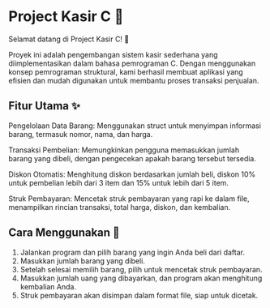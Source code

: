 # Project Kasir C 💸 

Selamat datang di Project Kasir C! 🚀

Proyek ini adalah pengembangan sistem kasir sederhana yang diimplementasikan dalam bahasa pemrograman C. Dengan menggunakan konsep pemrograman struktural, kami berhasil membuat aplikasi yang efisien dan mudah digunakan untuk membantu proses transaksi penjualan.

## Fitur Utama ✨
Pengelolaan Data Barang:
Menggunakan struct untuk menyimpan informasi barang, termasuk nomor, nama, dan harga.

Transaksi Pembelian: 
Memungkinkan pengguna memasukkan jumlah barang yang dibeli, dengan pengecekan apakah barang tersebut tersedia.

Diskon Otomatis:
Menghitung diskon berdasarkan jumlah beli, diskon 10% untuk pembelian lebih dari 3 item dan 15% untuk lebih dari 5 item.

Struk Pembayaran:
Mencetak struk pembayaran yang rapi ke dalam file, menampilkan rincian transaksi, total harga, diskon, dan kembalian.

## Cara Menggunakan 💼
1. Jalankan program dan pilih barang yang ingin Anda beli dari daftar.
2. Masukkan jumlah barang yang dibeli.
3. Setelah selesai memilih barang, pilih untuk mencetak struk pembayaran.
4. Masukkan jumlah uang yang dibayarkan, dan program akan menghitung kembalian Anda.
5. Struk pembayaran akan disimpan dalam format file, siap untuk dicetak.


